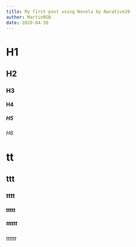 ```yaml
---
title: My first post using Novela by Narative20
author: MartinRGB
date: 2020-04-30
---
```


# H1

## H2

### H3

#### H4

##### H5

###### H6

# tt

## ttt

### tttt

#### ttttt

##### tttttt

###### tttttt
